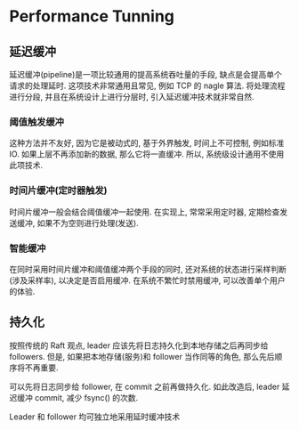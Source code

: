 # Performance Tunning

## 延迟缓冲

延迟缓冲(pipeline)是一项比较通用的提高系统吞吐量的手段, 缺点是会提高单个请求的处理延时. 这项技术非常通用且常见, 例如 TCP 的 nagle 算法. 将处理流程进行分段, 并且在系统设计上进行分层时, 引入延迟缓冲技术就非常自然.

### 阈值触发缓冲

这种方法并不友好, 因为它是被动式的, 基于外界触发, 时间上不可控制, 例如标准 IO. 如果上层不再添加新的数据, 那么它将一直缓冲. 所以, 系统级设计通用不使用此项技术.

### 时间片缓冲(定时器触发)

时间片缓冲一般会结合阈值缓冲一起使用. 在实现上, 常常采用定时器, 定期检查发送缓冲, 如果不为空则进行处理(发送).

### 智能缓冲

在同时采用时间片缓冲和阈值缓冲两个手段的同时, 还对系统的状态进行采样判断(涉及采样率), 以决定是否启用缓冲. 在系统不繁忙时禁用缓冲, 可以改善单个用户的体验.

## 持久化

按照传统的 Raft 观点, leader 应该先将日志持久化到本地存储之后再同步给 followers. 但是, 如果把本地存储(服务)和 follower 当作同等的角色, 那么先后顺序将不再重要.

可以先将日志同步给 follower, 在 commit 之前再做持久化. 如此改造后, leader 延迟缓冲 commit, 减少 fsync() 的次数.

Leader 和 follower 均可独立地采用延时缓冲技术
